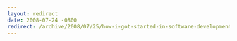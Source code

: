 ```yaml
---
layout: redirect
date: 2008-07-24 -0800
redirect: /archive/2008/07/25/how-i-got-started-in-software-development.aspx/
---
```

